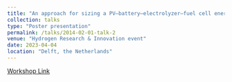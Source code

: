 ```yaml
---
title: "An approach for sizing a PV–battery–electrolyzer–fuel cell energy system: A case study at The Green Village"
collection: talks
type: "Poster presentation"
permalink: /talks/2014-02-01-talk-2
venue: "Hydrogen Research & Innovation event"
date: 2023-04-04
location: "Delft, the Netherlands"
---
```


[Workshop Link](https://www.tudelftcampus.nl/event/hydrogen-research-innovation-event/)

